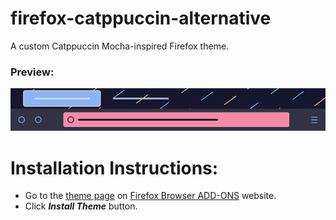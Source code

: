# firefox-catppuccin-alternative
A custom Catppuccin Mocha-inspired Firefox theme.
### **Preview:**
![firefox-catppuccin-alternative-preview](https://github.com/shunsui18/firefox-catppuccin-alternative/blob/main/firefox-catppuccin-alternative-preview.png)
# **Installation Instructions:**
- Go to the [theme page](https://addons.mozilla.org/en-US/firefox/addon/catppuccin-mocha-alternative/?utm_source=addons.mozilla.org&utm_medium=referral&utm_content=search) on [Firefox Browser ADD-ONS](https://addons.mozilla.org/en-US/firefox/) website.
- Click ***Install Theme*** button.
